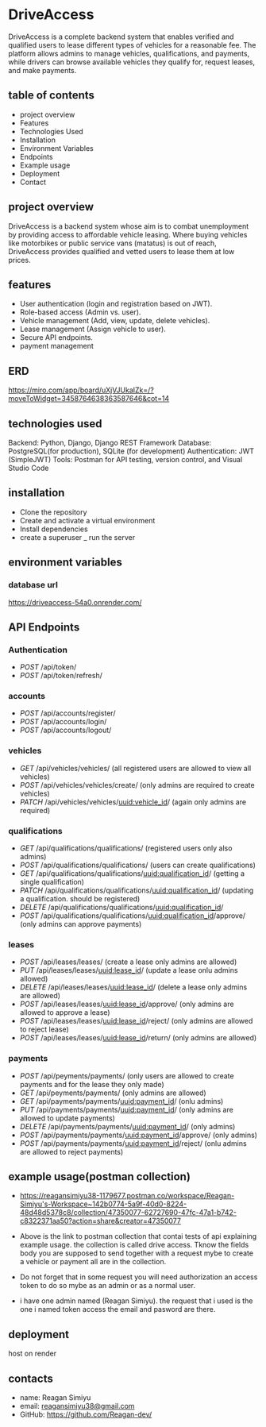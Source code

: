 # DriveAccess
DriveAccess is a complete backend system that enables verified and qualified users to lease different types of vehicles for a reasonable fee.  The platform allows admins to manage vehicles, qualifications, and payments, while drivers can browse available vehicles they qualify for, request leases, and make payments.

## table of contents
- project overview
- Features
- Technologies Used
- Installation
- Environment Variables
- Endpoints
- Example usage
- Deployment
- Contact

## project overview

DriveAccess is a backend system whose aim is to combat unemployment by providing access to affordable vehicle leasing.
Where buying vehicles like motorbikes or public service vans (matatus) is out of reach, DriveAccess provides qualified and vetted users to lease them at low prices.

## features
- User authentication (login and registration based on JWT).
- Role-based access (Admin vs. user).
- Vehicle management (Add, view, update, delete vehicles).
- Lease management (Assign vehicle to user).
- Secure API endpoints.
- payment management

## ERD
https://miro.com/app/board/uXjVJUkaIZk=/?moveToWidget=3458764638363587646&cot=14

## technologies used
Backend: Python, Django, Django REST Framework
Database: PostgreSQL(for production), SQLite (for development)
Authentication: JWT (SimpleJWT)
Tools: Postman for API testing, version control, and Visual Studio Code

## installation
- Clone the repository
- Create and activate a virtual environment
- Install dependencies
- create a superuser
_ run the server

## environment variables

### database url
https://driveaccess-54a0.onrender.com/

## API Endpoints

### Authentication
- *POST* /api/token/
- *POST* /api/token/refresh/

### accounts
- *POST* /api/accounts/register/
- *POST* /api/accounts/login/
- *POST* /api/accounts/logout/

### vehicles
- *GET* /api/vehicles/vehicles/  (all registered users are allowed to view all vehicles)
- *POST* /api/vehicles/vehicles/create/  (only admins are required to create vehicles)
- *PATCH* /api/vehicles/vehicles/<uuid:vehicle_id>/ (again only admins are required)

### qualifications
- *GET* /api/qualifications/qualifications/  (registered users only also admins)
- *POST* /api/qualifications/qualifications/ (users can create qualifications)
- *GET* /api/qualifications/qualifications/<uuid:qualification_id>/  (getting a single qualification)
- *PATCH* /api/qualifications/qualifications/<uuid:qualification_id>/ (updating a qualification. should be registered)
- *DELETE* /api/qualifications/qualifications/<uuid:qualification_id>/
- *POST* /api/qualifications/qualifications/<uuid:qualification_id>/approve/  (only admins can approve payments)

### leases
- *POST* /api/leases/leases/ (create a lease only admins are allowed)
- *PUT* /api/leases/leases/<uuid:lease_id>/  (update a lease onlu admins allowed)
- *DELETE* /api/leases/leases/<uuid:lease_id>/ (delete a lease only admins are allowed)
- *POST* /api/leases/leases/<uuid:lease_id>/approve/  (only admins are allowed to approve a lease)
- *POST* /api/leases/leases/<uuid:lease_id>/reject/  (only admins are allowed to reject lease)
- *POST* /api/leases/leases/<uuid:lease_id>/return/  (only admins are allowed)

### payments
- *POST* /api/peyments/payments/  (only users are allowed to create payments and for the lease they only made)
- *GET* /api/peyments/payments/  (only admins are allowed)
- *GET* /api/payments/payments/<uuid:payment_id>/  (onlu admins)
- *PUT* /api/payments/payments/<uuid:payment_id>/  (only admins are allowed to update payments)
- *DELETE* /api/payments/payments/<uuid:payment_id>/  (only admins)
- *POST*  /api/payments/payments/<uuid:payment_id>/approve/  (only admins)
- *POST*  /api/payments/payments/<uuid:payment_id>/reject/  (onlu admins are allowed to reject payments)


## example usage(postman collection)

- https://reagansimiyu38-1179677.postman.co/workspace/Reagan-Simiyu's-Workspace~142b0774-5a9f-40d0-8224-48d48d5378c8/collection/47350077-62727690-47fc-47a1-b742-c8322371aa50?action=share&creator=47350077

- Above is the link to postman collection that contai tests of api explaining example usage. the collection is called drive access. Tknow the fields body you are supposed to send together with a request mybe to create a vehicle or payment all are in the collection.
- Do not forget that in some request you will need authorization an access token to do so mybe as an admin or as a normal user.
- i have one admin named (Reagan Simiyu). the request that i used is the one i named token access the email and pasword are there.


## deployment
host on render

## contacts
- name: Reagan Simiyu
- email: reagansimiyu38@gmail.com
- GitHub: https://github.com/Reagan-dev/

